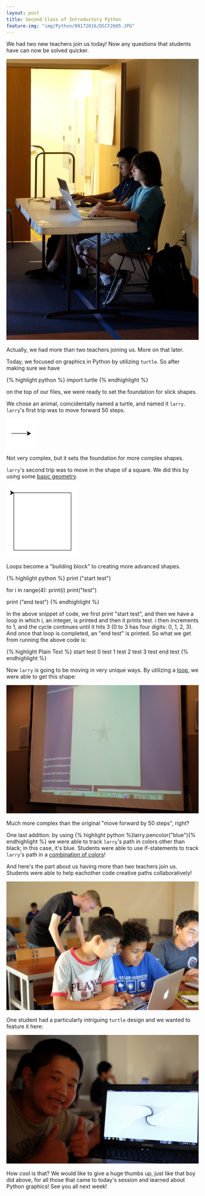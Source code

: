 ```yaml
---
layout: post
title: Second Class of Introductory Python
feature-img: "img/Python/09172016/DSCF2605.JPG"
---
```


We had two new teachers join us today! Now any questions that students have can now be solved quicker.

![New Teachers](/img/Python/09172016/DSCF2574.JPG)

Actually, we had more than two teachers joining us. More on that later.

Today, we focused on graphics in Python by utilizing `turtle`. So after making sure we have

{% highlight python %}
import turtle
{% endhighlight %}

on the top of our files, we were ready to set the foundation for slick shapes.

We chose an animal, coincidentally named a turtle, and named it `larry`. `larry`'s first trip was to move forward 50 steps.

![Forward](/img/Python/09172016/screenshot1.png)

Not very complex, but it sets the foundation for more complex shapes.

`larry`'s second trip was to move in the shape of a square. We did this by using some [basic geometry](/img/Python/09172016/DSCF2586.JPG).

![Square](/img/Python/09172016/screenshot2.png)

Loops become a "building block" to creating more advanced shapes.

{% highlight python %}
print ("start test")

for i in range(4):
    print(i)
    print("test")
    
print ("end test")
{% endhighlight %}

In the above snippet of code, we first print "start test", and then we have a loop in which i, an integer, is printed and then it prints test. i then increments to 1, and the cycle continues until it hits 3 (0 to 3 has four digits: 0, 1, 2, 3). And once that loop is completed, an "end test" is printed. So what we get from running the above code is:

{% highlight Plain Text %}
start test
0
test
1
test
2
test
3
test
end test
{% endhighlight %}

Now `larry` is going to be moving in very unique ways. By utilizing a [loop](/img/Python/09172016/DSCF2602.JPG), we were able to get this shape:

![Star](/img/Python/09172016/DSCF2603.JPG)

Much more complex than the original "move forward by 50 steps", right?

One last addition: by using {% highlight python %}larry.pencolor("blue"){% endhighlight %} we were able to track `larry`'s path in colors other than black; in this case, it's blue. Students were able to use if-statements to track `larry`'s path in a [combination of colors](/img/Python/09172016/DSCF2615.JPG)!

And here's the part about us having more than two teachers join us. Students were able to help eachother code creative paths collaboratively!

![Peer tutoring](/img/Python/09172016/DSCF2620.JPG)

One student had a particularly intriguing `turtle` design and we wanted to feature it here:

![Sick](/img/Python/09172016/DSCF2623.JPG)

How cool is that? We would like to give a huge thumbs up, just like that boy did above, for all those that came to today's session and learned about Python graphics! See you all next week!